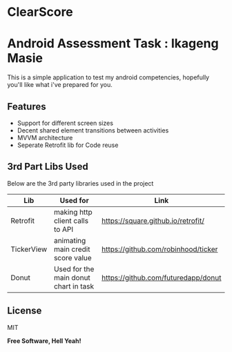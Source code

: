 # ClearScore
# Android Assessment Task : Ikageng Masie
This is a simple application to test my android competencies, hopefully you'll like what i've prepared for you.
## Features

- Support for different screen sizes
- Decent shared element transitions between activities
- MVVM architecture
- Seperate Retrofit lib for Code reuse

## 3rd Part Libs Used

Below are the 3rd party libraries used in the project

| Lib | Used for | Link |
| ------ | ------ | ------ |
| Retrofit | making http client calls to API | https://square.github.io/retrofit/ |
| TickerView | animating main credit score value | https://github.com/robinhood/ticker |
| Donut | Used for the main donut chart in task | https://github.com/futuredapp/donut |

## License

MIT

**Free Software, Hell Yeah!**


